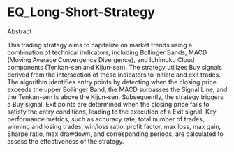 # EQ_Long-Short-Strategy

Abstract

This trading strategy aims to capitalize on market trends using a combination of technical indicators, including Bollinger Bands, MACD (Moving Average Convergence Divergence), and Ichimoku Cloud components (Tenkan-sen and Kijun-sen). The strategy utilizes Buy signals derived from the intersection of these indicators to initiate and exit trades.
The algorithm identifies entry points by detecting when the closing price exceeds the upper Bollinger Band, the MACD surpasses the Signal Line, and the Tenkan-sen is above the Kijun-sen. Subsequently, the strategy triggers a Buy signal. Exit points are determined when the closing price fails to satisfy the entry conditions, leading to the execution of a Exit signal.
Key performance metrics, such as accuracy rate, total number of trades, winning and losing trades, win/loss ratio, profit factor, max loss, max gain, Sharpe ratio, max drawdown, and corresponding periods, are calculated to assess the effectiveness of the strategy.
